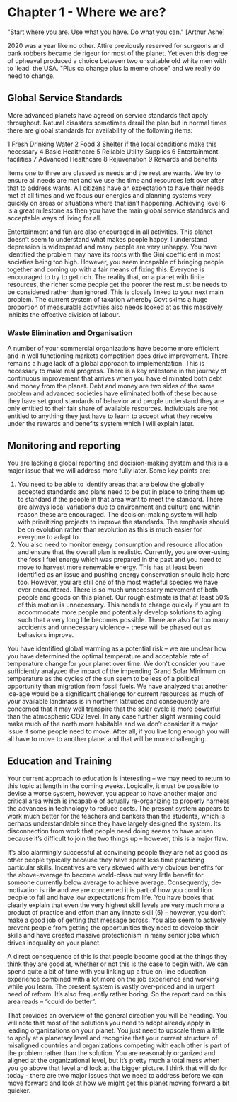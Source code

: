 # Chapter 1 - Where we are?

"Start where you are. Use what you have. Do what you can." [Arthur Ashe]

2020 was a year like no other.  Attire previously reserved for surgeons and bank robbers became de rigeur for most of the planet.  Yet even this degree of upheaval produced a choice between two unsuitable old white men with to 'lead' the USA.  "Plus ca change plus la meme chose" and we really do need to change.

## Global Service Standards
More advanced planets have agreed on service standards that apply throughout.  Natural disasters sometimes derail the plan but in normal times there are global standards for availability of the following items:

1	Fresh Drinking Water
2	Food
3	Shelter if the local conditions make this necessary
4	Basic Healthcare
5	Reliable Utility Supplies 
6	Entertainment facilities
7	Advanced Healthcare
8	Rejuvenation
9	Rewards and benefits

Items one to three are classed as needs and the rest are wants.  We try to ensure all needs are met and we use the time and resources left over after that to address wants.  All citizens have an expectation to have their needs met at all times and we focus our energies and planning systems very quickly on areas or situations where that isn’t happening.  Achieving level 6 is a great milestone as then you have the main global service standards and acceptable ways of living for all.  

Entertainment and fun are also encouraged in all activities.  This planet doesn’t seem to understand what makes people happy.  I understand depression is widespread and many people are very unhappy.  You have identified the problem may have its roots with the Gini coefficient in most societies being too high.  However, you seem incapable of bringing people together and coming up with a fair means of fixing this.  Everyone is encouraged to try to get rich.  The reality that, on a planet with finite resources, the richer some people get the poorer the rest must be needs to be considered rather than ignored.  This is closely linked to your next main problem.  The current system of taxation whereby Govt skims a huge proportion of measurable activities also needs looked at as this massively inhibits the effective division of labour.

### Waste Elimination and Organisation
A number of your commercial organizations have become more efficient and in well functioning markets competition does drive improvement.  There remains a huge lack of a global approach to implementation.  This is necessary to make real progress.  There is a key milestone in the journey of continuous improvement that arrives when you have eliminated both debt and money from the planet.  Debt and money are two sides of the same problem and advanced societies have eliminated both of these because they have set good standards of behavior and people understand they are only entitled to their fair share of available resources. Individuals are not entitled to anything they just have to learn to accept what they receive under the rewards and benefits system which I will explain later.

## Monitoring and reporting
You are lacking a global reporting and decision-making system and this is a major issue that we will address more fully later.  Some key points are:

1. You need to be able to identify areas that are below the globally accepted standards and plans need to be put in place to bring them up to standard if the people in that area want to meet the standard.  There are always local variations due to environment and culture and within reason these are encouraged.  The decision-making system will help with prioritizing projects to improve the standards.  The emphasis should be on evolution rather than revolution as this is much easier for everyone to adapt to.  
2. You also need to monitor energy consumption and resource allocation and ensure that the overall plan is realistic.  Currently, you are over-using the fossil fuel energy which was prepared in the past and you need to move to harvest more renewable energy.  This has at least been identified as an issue and pushing energy conservation should help here too.  However, you are still one of the most wasteful species we have ever encountered.  There is so much unnecessary movement of both people and goods on this planet.  Our rough estimate is that at least 50% of this motion is unnecessary.  This needs to change quickly if you are to accommodate more people and potentially develop solutions to aging such that a very long life becomes possible.  There are also far too many accidents and unnecessary violence – these will be phased out as behaviors improve.


You have identified global warming as a potential risk –  we are unclear how you have determined the optimal temperature and acceptable rate of temperature change for your planet over time.   We don't consider you have sufficiently analyzed the impact of the impending Grand Solar Minimum on temperature as the cycles of the sun seem to be less of a political opportunity than migration from fossil fuels.  We have analyzed that another ice-age would be a significant challenge for current resources as much of your available landmass is in northern latitudes and consequently are concerned that it may well transpire that the solar cycle is more powerful than the atmospheric CO2 level.  In any case further slight warming could make much of the north more habitable and we don’t consider it a major issue if some people need to move.  After all, if you live long enough you will all have to move to another planet and that will be more challenging.

## Education and Training
Your current approach to education is interesting – we may need to return to this topic at length in the coming weeks.  Logically, it must be possible to devise a worse system, however, you appear to have another major and critical area which is incapable of actually re-organizing to properly harness the advances in technology to reduce costs.  The present system appears to work much better for the teachers and bankers than the students, which is perhaps understandable since they have largely designed the system.  Its disconnection from work that people need doing seems to have arisen because it’s difficult to join the two things up – however, this is a major flaw.  

It’s also alarmingly successful at convincing people they are not as good as other people typically because they have spent less time practicing particular skills.  Incentives are very skewed with very obvious benefits for the above-average to become world-class but very little benefit for someone currently below average to achieve average.  Consequently, de-motivation is rife and we are concerned it is part of how you condition people to fail and have low expectations from life.  You have books that clearly explain that even the very highest skill levels are very much more a product of practice and effort than any innate skill (5) – however, you don’t make a good job of getting that message across.  You also seem to actively prevent people from getting the opportunities they need to develop their skills and have created massive protectionism in many senior jobs which drives inequality on your planet.

A direct consequence of this is that people become good at the things they think they are good at, whether or not this is the case to begin with.  We can spend quite a bit of time with you linking up a true on-line education experience combined with a lot more on the job experience and working while you learn.  The present system is vastly over-priced and in urgent need of reform.  It’s also frequently rather boring.  So the report card on this area reads – “could do better”.

That provides an overview of the general direction you will be heading.  You will note that most of the solutions you need to adopt already apply in leading organizations on your planet.  You just need to upscale them a little to apply at a planetary level and recognize that your current structure of misaligned countries and organizations competing with each other is part of the problem rather than the solution.  You are reasonably organized and aligned at the organizational level, but it’s pretty much a total mess when you go above that level and look at the bigger picture.  I think that will do for today - there are two major issues that we need to address before we can move forward and look at how we might get this planet moving forward a bit quicker.

